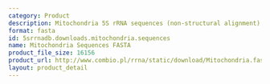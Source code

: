 ```yaml
---
category: Product
description: Mitochondria 5S rRNA sequences (non-structural alignment) in FASTA format
format: fasta
id: 5srrnadb.downloads.mitochondria.sequences
name: Mitochondria Sequences FASTA
product_file_size: 16156
product_url: http://www.combio.pl/rrna/static/download/Mitochondria.fasta
layout: product_detail
---
```

